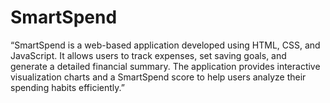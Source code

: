 # SmartSpend
“SmartSpend is a web-based application developed using HTML, CSS, and JavaScript. It allows users to track expenses, set saving goals, and generate a detailed financial summary. The application provides interactive visualization charts and a SmartSpend score to help users analyze their spending habits efficiently.”
